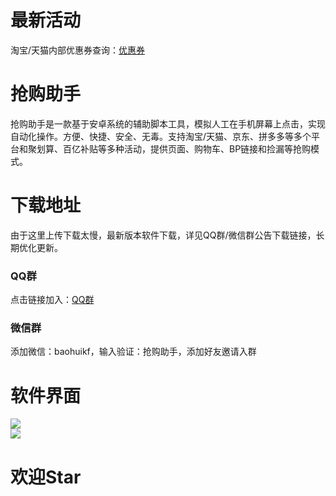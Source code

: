 # 最新活动  
淘宝/天猫内部优惠券查询：[优惠券](https://resoumen.com/u "点击链接")  
   
# 抢购助手  
抢购助手是一款基于安卓系统的辅助脚本工具，模拟人工在手机屏幕上点击，实现自动化操作。方便、快捷、安全、无毒。支持淘宝/天猫、京东、拼多多等多个平台和聚划算、百亿补贴等多种活动，提供页面、购物车、BP链接和捡漏等抢购模式。 
   
# 下载地址  
由于这里上传下载太慢，最新版本软件下载，详见QQ群/微信群公告下载链接，长期优化更新。  
### QQ群 
点击链接加入：[QQ群](https://jq.qq.com/?_wv=1027&k=8rmAofkO "点击链接")  
### 微信群 
添加微信：baohuikf，输入验证：抢购助手，添加好友邀请入群  
   
# 软件界面  
![](https://github.com/omxmo/qg/blob/main/qg.png)  
![](https://github.com/omxmo/qg/blob/main/bp.png)  
  
# 欢迎Star
